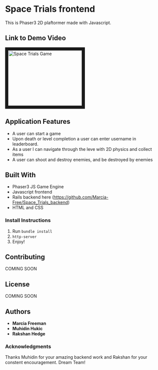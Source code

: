 # Space Trials frontend

This is Phaser3 2D plaftormer made with Javascript.


## Link to Demo Video
<a href="http://www.youtube.com/watch?feature=player_embedded&v=5gz5DKMdtH8
" target="_blank"><img src="http://img.youtube.com/vi/5gz5DKMdtH8/0.jpg" 
alt="Space Trials Game" width="240" height="180" border="10" /></a>

## Application Features
* A user can start a game
* Upon death or level completion a user can enter username in leaderboard.
* As a user I can navigate through the leve with 2D physics and collect items
* A user can shoot and destroy enemies, and be destroyed by enemies

## Built With
* Phaser3 JS Game Engine
* Javascript frontend
* Rails backend here (https://github.com/Marcia-Free/Space_Trials_backend)
* HTML and CSS

### Install Instructions
1. Run ```bundle install```
2. ```http-server```
4. Enjoy!



## Contributing
COMING SOON

## License
COMING SOON


## Authors
* **Marcia Freeman**
* **Muhidin Hukic**
* **Rakshan Hedge**


### Acknowledgments
Thanks Muhidin for your amazing backend work and Rakshan for your constent encouragement. Dream Team!
